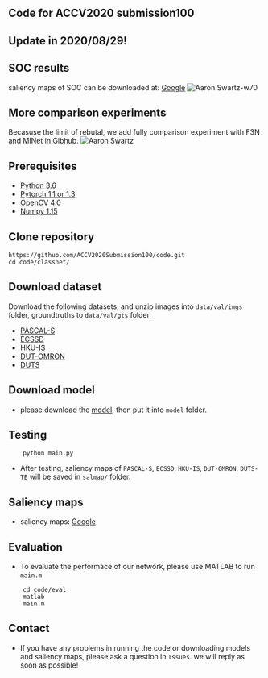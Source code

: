 ## Code for ACCV2020 submission100
## Update in 2020/08/29!

## SOC results
saliency maps of SOC can be downloaded at: [Google](https://drive.google.com/file/d/1ArD6OEQiwXL7svVfIMeU0RWAekbhqLan/view?usp=sharing)
![Aaron Swartz-w70](https://github.com/ACCV2020Submission100/code/blob/master/Fig/Fig2.png)

## More comparison experiments
Becasuse the limit of rebutal, we add fully comparison experiment with F3N and MINet in Gibhub.
![Aaron Swartz](https://github.com/ACCV2020Submission100/code/blob/master/Fig/Fig1.png)




## Prerequisites
- [Python 3.6](https://www.python.org/)
- [Pytorch 1.1 or 1.3](http://pytorch.org/)
- [OpenCV 4.0](https://opencv.org/)
- [Numpy 1.15](https://numpy.org/)

## Clone repository
```shell
https://github.com/ACCV2020Submission100/code.git
cd code/classnet/
```

## Download dataset

Download the following datasets, and unzip images into `data/val/imgs` folder, groundtruths
to `data/val/gts` folder.

- [PASCAL-S](http://cbi.gatech.edu/salobj/)
- [ECSSD](http://www.cse.cuhk.edu.hk/leojia/projects/hsaliency/dataset.html)
- [HKU-IS](https://i.cs.hku.hk/~gbli/deep_saliency.html)
- [DUT-OMRON](http://saliencydetection.net/dut-omron/)
- [DUTS](http://saliencydetection.net/duts/)

## Download model
- please download the [model](https://drive.google.com/file/d/1d18GHNeaR_Hg91LlNJQNL_HNkyoW-5qs/view?usp=sharing), then put it into `model` folder.

## Testing

```shell
    python main.py
```
- After testing, saliency maps of `PASCAL-S`, `ECSSD`, `HKU-IS`, `DUT-OMRON`, `DUTS-TE` will be saved in `salmap/` folder.

## Saliency maps 
- saliency maps: [Google](https://drive.google.com/file/d/1onVgaG-5GUuudLGMGOuscV6iiOFg3O6e/view?usp=sharing)

## Evaluation
- To evaluate the performace of our network, please use MATLAB to run `main.m`
```shell
    cd code/eval
    matlab
    main.m
```

## Contact
- If you have any problems in running the code or downloading models and saliency maps, please ask a question in `Issues`.
we will reply as soon as possible!
